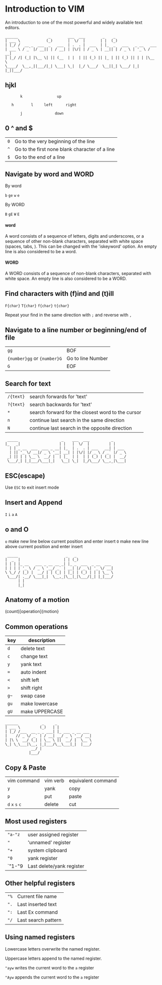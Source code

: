 # Introduction to VIM

An introduction to one of the most powerful and widely available text editors.



```
______              _        ___  ___        _    _                    
| ___ \            (_)       |  \/  |       | |  (_)                   
| |_/ /  __ _  ___  _   ___  | .  . |  ___  | |_  _   ___   _ __   ___ 
| ___ \ / _` |/ __|| | / __| | |\/| | / _ \ | __|| | / _ \ | '_ \ / __|
| |_/ /| (_| |\__ \| || (__  | |  | || (_) || |_ | || (_) || | | |\__ \
\____/  \__,_||___/|_| \___| \_|  |_/ \___/  \__||_| \___/ |_| |_||___/
```                                                                       

## hjkl


```
       k                up
                                                                                 
   h        l     left      right
                                                           
       j               down
```

## 0 ^ and $

|     |                                                |
| --- | ---                                            |
| `0` | Go to the very beginning of the line           |
| `^` | Go to the first none blank character of a line |
| `$` | Go to the end of a line                        |

## Navigate by word and WORD

By word

`b` `ge` `w` `e`

By WORD

`B` `gE` `W` `E`

#### word

A word consists of a sequence of letters, digits and underscores, or a
sequence of other non-blank characters, separated with white space (spaces,
tabs, <EOL>).  This can be changed with the 'iskeyword' option.  An empty line
is also considered to be a word.

#### WORD

A WORD consists of a sequence of non-blank characters, separated with white
space.  An empty line is also considered to be a WORD.

## Find characters with (f)ind and (t)ill

`F{char}` `T{char}` `f{char}` `t{char}`

Repeat your find in the same direction with `;` and reverse with `,`

## Navigate to a line number or beginning/end of file

|                             |                   |
| ---                         | ---               |
| `gg`                        | BOF               |
| `{number}gg` or `{number}G` | Go to line Number |
| `G`                         | EOF               |

## Search for text

 |           |                                                   |
 | ---       | ---                                               |
 | `/{text}` | search forwards for 'text'                        |
 | `?{text}` | search backwards for 'text'                       |
 | `*`       | search forward for the closest word to the cursor |
 | `n`       | continue last search in the same direction        |
 | `N`       | continue last search in the opposite direction    |


```
 _____                    _    ___  ___          _      
|_   _|                  | |   |  \/  |         | |     
  | | _ __  ___  ___ _ __| |_  | .  . | ___   __| | ___ 
  | || '_ \/ __|/ _ \ '__| __| | |\/| |/ _ \ / _` |/ _ \
 _| || | | \__ \  __/ |  | |_  | |  | | (_) | (_| |  __/
 \___/_| |_|___/\___|_|   \__| \_|  |_/\___/ \__,_|\___|
```                                                        

## ESC(escape)

Use `ESC` to exit insert mode

## Insert and Append

`I` `i` `a` `A`

## o and O

`o` make new line below current position and enter insert
`O` make new line above current position and enter insert


```
 _____                      _   _                 
|  _  |                    | | (_)                
| | | |_ __   ___ _ __ __ _| |_ _  ___  _ __  ___ 
| | | | '_ \ / _ \ '__/ _` | __| |/ _ \| '_ \/ __|
\ \_/ / |_) |  __/ | | (_| | |_| | (_) | | | \__ \
 \___/| .__/ \___|_|  \__,_|\__|_|\___/|_| |_|___/
      | |                                         
      |_|                                         
```

## Anatomy of a motion

(count)[operation]{motion}

## Common operations

| key    | description      |
| ------ | ---------------- |
| `d`    | delete text      |
| `c`    | change text      |
| `y`    | yank text        |
| `=`    | auto indent      |
| `<`    | shift left       |
| `>`    | shift right      |
| `g~`   | swap case        |
| `gu`   | make lowercase   |
| `gU`   | make UPPERCASE   |


```
______           _     _                
| ___ \         (_)   | |               
| |_/ /___  __ _ _ ___| |_ ___ _ __ ___ 
|    // _ \/ _` | / __| __/ _ \ '__/ __|
| |\ \  __/ (_| | \__ \ ||  __/ |  \__ \
\_| \_\___|\__, |_|___/\__\___|_|  |___/
            __/ |                       
           |___/                       
```

## Copy & Paste

|                 |            |                     |
| -------------   | ---------- | ------------------- |
| vim command     | vim verb   | equivalent command  |
| `y`             | yank       | copy                |
| `p`             | put        | paste               |
| `d` `x` `s` `c` | delete     | cut                 |

## Most used registers

|         |                           |
| ---     | ---                       |
| `"a-"z` | user assigned register    |
| `"`     | 'unnamed' register        |
| `"+`    | system clipboard          |
| `"0`    | yank register             |
| `"1-"9  | Last delete/yank register |

## Other helpful registers

|      |                     |
| ---  | ---                 |
| `"%` | Current file name   |
| `".` | Last inserted text  |
| `":` | Last Ex command     |
| `"/` | Last search pattern |

## Using named registers

Lowercase letters overwrite the named register.

Uppercase letters append to the named register.

`"ayw` writes the current word to the `a` register 

`"Ayw` appends the current word to the `a` register 

